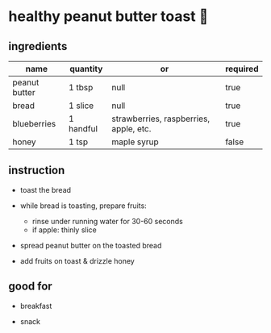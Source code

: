 # healthy peanut butter toast 🍞

## ingredients

|name            |quantity      |or                                     |required   |
|---             |---           |---                                    |---        |
|   peanut butter|    1 tbsp    |    null                               |    true   |
|   bread        |    1 slice   |    null                               |    true   |
|   blueberries  |    1 handful | strawberries, raspberries, apple, etc.|    true   |
|   honey        |    1 tsp     |    maple syrup                        |    false  |

## instruction

- toast the bread

- while bread is toasting, prepare fruits:
  - rinse under running water for 30-60 seconds
  - if apple: thinly slice

- spread peanut butter on the toasted bread

- add fruits on toast & drizzle honey

## good for

- breakfast

- snack
